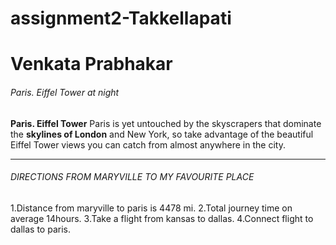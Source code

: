 # assignment2-Takkellapati
# Venkata Prabhakar
###### Paris. Eiffel Tower at night 
__Paris. Eiffel Tower__ Paris is yet untouched by the skyscrapers that dominate the __skylines of London__ and New York, so take advantage of the beautiful Eiffel Tower views you can catch from almost anywhere in the city.


***
###### DIRECTIONS FROM MARYVILLE TO MY FAVOURITE PLACE
1.Distance from maryville to paris is 4478 mi.
2.Total journey time on average 14hours.
3.Take a flight from kansas to dallas.
4.Connect flight to dallas to paris.
